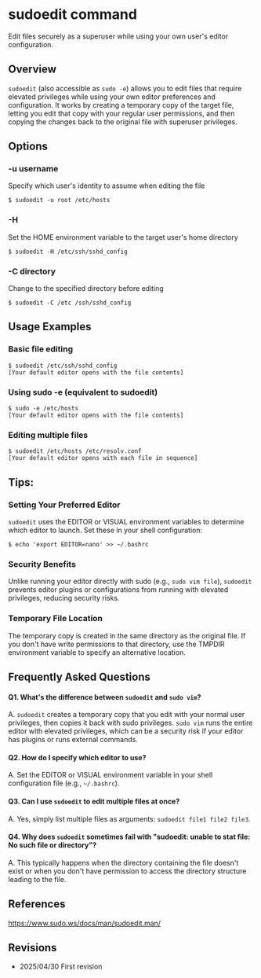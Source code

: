 # sudoedit command

Edit files securely as a superuser while using your own user's editor configuration.

## Overview

`sudoedit` (also accessible as `sudo -e`) allows you to edit files that require elevated privileges while using your own editor preferences and configuration. It works by creating a temporary copy of the target file, letting you edit that copy with your regular user permissions, and then copying the changes back to the original file with superuser privileges.

## Options

### **-u username**

Specify which user's identity to assume when editing the file

```console
$ sudoedit -u root /etc/hosts
```

### **-H**

Set the HOME environment variable to the target user's home directory

```console
$ sudoedit -H /etc/ssh/sshd_config
```

### **-C directory**

Change to the specified directory before editing

```console
$ sudoedit -C /etc /ssh/sshd_config
```

## Usage Examples

### Basic file editing

```console
$ sudoedit /etc/ssh/sshd_config
[Your default editor opens with the file contents]
```

### Using sudo -e (equivalent to sudoedit)

```console
$ sudo -e /etc/hosts
[Your default editor opens with the file contents]
```

### Editing multiple files

```console
$ sudoedit /etc/hosts /etc/resolv.conf
[Your default editor opens with each file in sequence]
```

## Tips:

### Setting Your Preferred Editor

`sudoedit` uses the EDITOR or VISUAL environment variables to determine which editor to launch. Set these in your shell configuration:

```console
$ echo 'export EDITOR=nano' >> ~/.bashrc
```

### Security Benefits

Unlike running your editor directly with sudo (e.g., `sudo vim file`), `sudoedit` prevents editor plugins or configurations from running with elevated privileges, reducing security risks.

### Temporary File Location

The temporary copy is created in the same directory as the original file. If you don't have write permissions to that directory, use the TMPDIR environment variable to specify an alternative location.

## Frequently Asked Questions

#### Q1. What's the difference between `sudoedit` and `sudo vim`?
A. `sudoedit` creates a temporary copy that you edit with your normal user privileges, then copies it back with sudo privileges. `sudo vim` runs the entire editor with elevated privileges, which can be a security risk if your editor has plugins or runs external commands.

#### Q2. How do I specify which editor to use?
A. Set the EDITOR or VISUAL environment variable in your shell configuration file (e.g., `~/.bashrc`).

#### Q3. Can I use `sudoedit` to edit multiple files at once?
A. Yes, simply list multiple files as arguments: `sudoedit file1 file2 file3`.

#### Q4. Why does `sudoedit` sometimes fail with "sudoedit: unable to stat file: No such file or directory"?
A. This typically happens when the directory containing the file doesn't exist or when you don't have permission to access the directory structure leading to the file.

## References

https://www.sudo.ws/docs/man/sudoedit.man/

## Revisions

- 2025/04/30 First revision